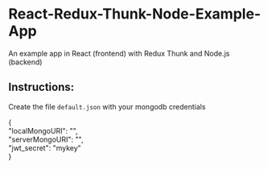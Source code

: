 # React-Redux-Thunk-Node-Example-App

An example app in React (frontend) with Redux Thunk and Node.js (backend)

## Instructions:
Create the file ``default.json`` with your mongodb credentials

{ \
  "localMongoURI": "", \
  "serverMongoURI": "", \
  "jwt_secret": "mykey" \
}

